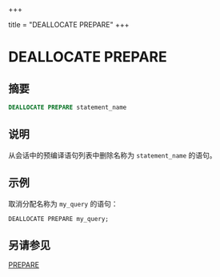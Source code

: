 +++

title = "DEALLOCATE PREPARE"
+++

# DEALLOCATE PREPARE

## 摘要

``` sql
DEALLOCATE PREPARE statement_name
```

## 说明

从会话中的预编译语句列表中删除名称为 `statement_name` 的语句。

## 示例

取消分配名称为 `my_query` 的语句：

    DEALLOCATE PREPARE my_query;

## 另请参见

[PREPARE](./prepare.md)